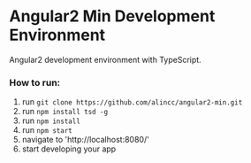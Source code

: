 # Angular2 Min Development Environment
Angular2 development environment with TypeScript.

### How to run:
1. run `git clone https://github.com/alincc/angular2-min.git`
2. run `npm install tsd -g`
3. run `npm install`
4. run `npm start`
5. navigate to 'http://localhost:8080/'
6. start developing your app